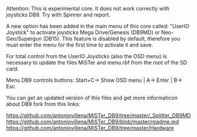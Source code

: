 Attention:  This is experimental core. 
            It does not work correctly with joysticks DB9.
            Try with Spinner and report.

A new option has been added in the main menu of this core called: "UserIO Joystick" to activate joysticks 
Mega Drive/Genesis (DB9MD) or Neo-Geo/Supergun (DB15). This feature is disabled by default, therefore you
must enter the menu for the first time to activate it and save.

For total control from the UserIO Joysticks (also the OSD menu) is necessary to update the files 
MiSTer and menu.rbf from the root of the SD card. 

Menu DB9 controls buttons:  Start+C-> Show OSD menu  |  A-> Enter  |  B-> Esc

You can get an updated version of this files and get more informaticon about DB9 fork from this links: 

https://github.com/antoniovillena/MiSTer_DB9/tree/master/_Splitter_DB9MD
https://github.com/antoniovillena/MiSTer_DB9/blob/master/readme.md
https://github.com/antoniovillena/MiSTer_DB9/tree/master/Hardware
